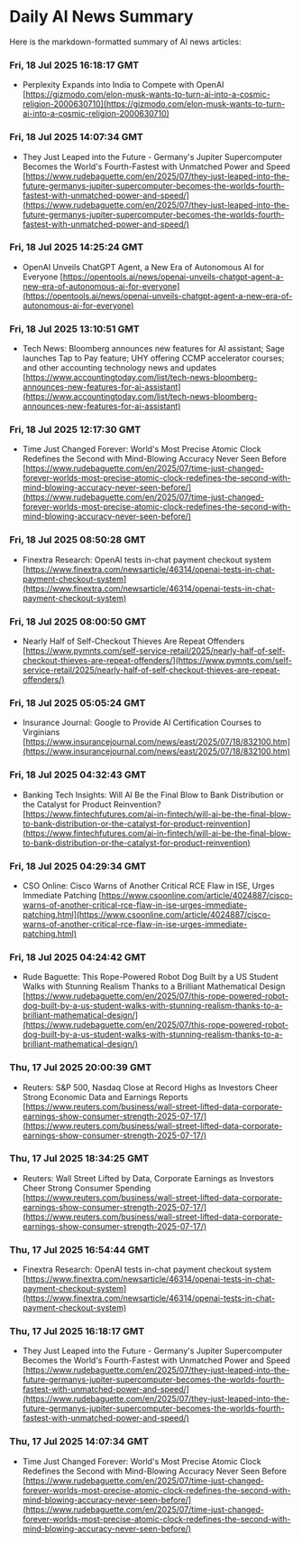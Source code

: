 # Daily AI News Summary

Here is the markdown-formatted summary of AI news articles:

### Fri, 18 Jul 2025 16:18:17 GMT
- Perplexity Expands into India to Compete with OpenAI [https://gizmodo.com/elon-musk-wants-to-turn-ai-into-a-cosmic-religion-2000630710](https://gizmodo.com/elon-musk-wants-to-turn-ai-into-a-cosmic-religion-2000630710)

### Fri, 18 Jul 2025 14:07:34 GMT
- They Just Leaped into the Future - Germany's Jupiter Supercomputer Becomes the World's Fourth-Fastest with Unmatched Power and Speed [https://www.rudebaguette.com/en/2025/07/they-just-leaped-into-the-future-germanys-jupiter-supercomputer-becomes-the-worlds-fourth-fastest-with-unmatched-power-and-speed/](https://www.rudebaguette.com/en/2025/07/they-just-leaped-into-the-future-germanys-jupiter-supercomputer-becomes-the-worlds-fourth-fastest-with-unmatched-power-and-speed/)

### Fri, 18 Jul 2025 14:25:24 GMT
- OpenAI Unveils ChatGPT Agent, a New Era of Autonomous AI for Everyone [https://opentools.ai/news/openai-unveils-chatgpt-agent-a-new-era-of-autonomous-ai-for-everyone](https://opentools.ai/news/openai-unveils-chatgpt-agent-a-new-era-of-autonomous-ai-for-everyone)

### Fri, 18 Jul 2025 13:10:51 GMT
- Tech News: Bloomberg announces new features for AI assistant; Sage launches Tap to Pay feature; UHY offering CCMP accelerator courses; and other accounting technology news and updates [https://www.accountingtoday.com/list/tech-news-bloomberg-announces-new-features-for-ai-assistant](https://www.accountingtoday.com/list/tech-news-bloomberg-announces-new-features-for-ai-assistant)

### Fri, 18 Jul 2025 12:17:30 GMT
- Time Just Changed Forever: World's Most Precise Atomic Clock Redefines the Second with Mind-Blowing Accuracy Never Seen Before [https://www.rudebaguette.com/en/2025/07/time-just-changed-forever-worlds-most-precise-atomic-clock-redefines-the-second-with-mind-blowing-accuracy-never-seen-before/](https://www.rudebaguette.com/en/2025/07/time-just-changed-forever-worlds-most-precise-atomic-clock-redefines-the-second-with-mind-blowing-accuracy-never-seen-before/)

### Fri, 18 Jul 2025 08:50:28 GMT
- Finextra Research: OpenAI tests in-chat payment checkout system [https://www.finextra.com/newsarticle/46314/openai-tests-in-chat-payment-checkout-system](https://www.finextra.com/newsarticle/46314/openai-tests-in-chat-payment-checkout-system)

### Fri, 18 Jul 2025 08:00:50 GMT
- Nearly Half of Self-Checkout Thieves Are Repeat Offenders [https://www.pymnts.com/self-service-retail/2025/nearly-half-of-self-checkout-thieves-are-repeat-offenders/](https://www.pymnts.com/self-service-retail/2025/nearly-half-of-self-checkout-thieves-are-repeat-offenders/)

### Fri, 18 Jul 2025 05:05:24 GMT
- Insurance Journal: Google to Provide AI Certification Courses to Virginians [https://www.insurancejournal.com/news/east/2025/07/18/832100.htm](https://www.insurancejournal.com/news/east/2025/07/18/832100.htm)

### Fri, 18 Jul 2025 04:32:43 GMT
- Banking Tech Insights: Will AI Be the Final Blow to Bank Distribution or the Catalyst for Product Reinvention? [https://www.fintechfutures.com/ai-in-fintech/will-ai-be-the-final-blow-to-bank-distribution-or-the-catalyst-for-product-reinvention](https://www.fintechfutures.com/ai-in-fintech/will-ai-be-the-final-blow-to-bank-distribution-or-the-catalyst-for-product-reinvention)

### Fri, 18 Jul 2025 04:29:34 GMT
- CSO Online: Cisco Warns of Another Critical RCE Flaw in ISE, Urges Immediate Patching [https://www.csoonline.com/article/4024887/cisco-warns-of-another-critical-rce-flaw-in-ise-urges-immediate-patching.html](https://www.csoonline.com/article/4024887/cisco-warns-of-another-critical-rce-flaw-in-ise-urges-immediate-patching.html)

### Fri, 18 Jul 2025 04:24:42 GMT
- Rude Baguette: This Rope-Powered Robot Dog Built by a US Student Walks with Stunning Realism Thanks to a Brilliant Mathematical Design [https://www.rudebaguette.com/en/2025/07/this-rope-powered-robot-dog-built-by-a-us-student-walks-with-stunning-realism-thanks-to-a-brilliant-mathematical-design/](https://www.rudebaguette.com/en/2025/07/this-rope-powered-robot-dog-built-by-a-us-student-walks-with-stunning-realism-thanks-to-a-brilliant-mathematical-design/)

### Thu, 17 Jul 2025 20:00:39 GMT
- Reuters: S&P 500, Nasdaq Close at Record Highs as Investors Cheer Strong Economic Data and Earnings Reports [https://www.reuters.com/business/wall-street-lifted-data-corporate-earnings-show-consumer-strength-2025-07-17/](https://www.reuters.com/business/wall-street-lifted-data-corporate-earnings-show-consumer-strength-2025-07-17/)

### Thu, 17 Jul 2025 18:34:25 GMT
- Reuters: Wall Street Lifted by Data, Corporate Earnings as Investors Cheer Strong Consumer Spending [https://www.reuters.com/business/wall-street-lifted-data-corporate-earnings-show-consumer-strength-2025-07-17/](https://www.reuters.com/business/wall-street-lifted-data-corporate-earnings-show-consumer-strength-2025-07-17/)

### Thu, 17 Jul 2025 16:54:44 GMT
- Finextra Research: OpenAI tests in-chat payment checkout system [https://www.finextra.com/newsarticle/46314/openai-tests-in-chat-payment-checkout-system](https://www.finextra.com/newsarticle/46314/openai-tests-in-chat-payment-checkout-system)

### Thu, 17 Jul 2025 16:18:17 GMT
- They Just Leaped into the Future - Germany's Jupiter Supercomputer Becomes the World's Fourth-Fastest with Unmatched Power and Speed [https://www.rudebaguette.com/en/2025/07/they-just-leaped-into-the-future-germanys-jupiter-supercomputer-becomes-the-worlds-fourth-fastest-with-unmatched-power-and-speed/](https://www.rudebaguette.com/en/2025/07/they-just-leaped-into-the-future-germanys-jupiter-supercomputer-becomes-the-worlds-fourth-fastest-with-unmatched-power-and-speed/)

### Thu, 17 Jul 2025 14:07:34 GMT
- Time Just Changed Forever: World's Most Precise Atomic Clock Redefines the Second with Mind-Blowing Accuracy Never Seen Before [https://www.rudebaguette.com/en/2025/07/time-just-changed-forever-worlds-most-precise-atomic-clock-redefines-the-second-with-mind-blowing-accuracy-never-seen-before/](https://www.rudebaguette.com/en/2025/07/time-just-changed-forever-worlds-most-precise-atomic-clock-redefines-the-second-with-mind-blowing-accuracy-never-seen-before/)